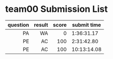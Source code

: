 # team00 Submission List
question | result | score | submit time
----:|----:|-----:|----- 
PA | WA | 0 |  1:36:31.17 
PE | AC | 100 |  2:31:42.80 
PE | AC | 100 | 10:13:14.08 
